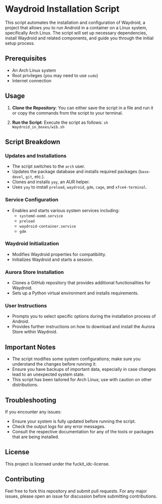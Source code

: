 # Waydroid Installation Script

This script automates the installation and configuration of Waydroid, a project that allows you to run Android in a container on a Linux system, specifically Arch Linux. The script will set up necessary dependencies, install Waydroid and related components, and guide you through the initial setup process.

## Prerequisites

- An Arch Linux system
- Root privileges (you may need to use `sudo`)
- Internet connection

## Usage

1. **Clone the Repository**: You can either save the script in a file and run it or copy the commands from the script to your terminal.

2. **Run the Script**: Execute the script as follows:
   ```sh Waydroid_in_boxes/wib.sh```

## Script Breakdown

### Updates and Installations
- The script switches to the `arch` user.
- Updates the package database and installs required packages (`base-devel`, `git`, etc.).
- Clones and installs `yay`, an AUR helper.
- Uses `yay` to install `preload`, `waydroid`, `gdm`, `cage`, and `xfce4-terminal`.

### Service Configuration
- Enables and starts various system services including:
  - `systemd-oomd.service`
  - `preload`
  - `waydroid-container.service`
  - `gdm`

### Waydroid Initialization
- Modifies Waydroid properties for compatibility.
- Initializes Waydroid and starts a session.

### Aurora Store Installation
- Clones a GitHub repository that provides additional functionalities for Waydroid.
- Sets up a Python virtual environment and installs requirements.

### User Instructions
- Prompts you to select specific options during the installation process of Android.
- Provides further instructions on how to download and install the Aurora Store within Waydroid.

## Important Notes
- The script modifies some system configurations; make sure you understand the changes before running it.
- Ensure you have backups of important data, especially in case changes lead to an unexpected system state.
- This script has been tailored for Arch Linux; use with caution on other distributions.

## Troubleshooting
If you encounter any issues:
- Ensure your system is fully updated before running the script.
- Check the output logs for any error messages.
- Consult the respective documentation for any of the tools or packages that are being installed.

## License
This project is licensed under the fuckit_idc-license.

## Contributing
Feel free to fork this repository and submit pull requests. For any major issues, please open an issue for discussion before submitting contributions.
